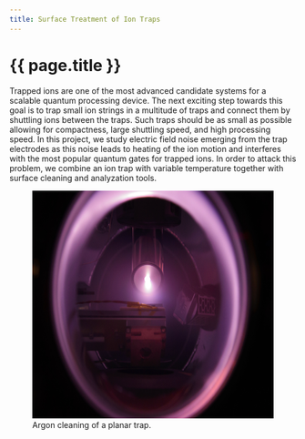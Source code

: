 ```yaml
---
title: Surface Treatment of Ion Traps
---
```


# {{ page.title }}

Trapped ions are one of the most advanced candidate systems for a scalable quantum processing device.
The next exciting step towards this goal is to trap small ion strings in
a multitude of traps and connect them by shuttling ions between the traps. Such traps should be as
small as possible allowing
for compactness, large shuttling speed, and high processing speed. In this project, we study electric
field noise emerging from the trap electrodes as this noise leads to heating of the ion motion and
interferes with the most popular quantum gates for trapped ions. In order to attack this problem,
we combine an ion trap with variable temperature together with surface cleaning and analyzation tools.

<figure>
    <img src="/research/surface-treatment/argon_cleaning.jpg" alt="Photo of argon cleaning process" height="400" />
    <figcaption>
        Argon cleaning of a planar trap.
    </figcaption>
</figure>
